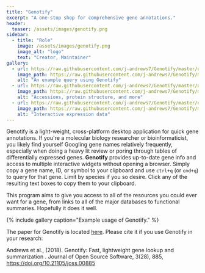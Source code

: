 ```yaml
---
title: "Genotify"
excerpt: "A one-stop shop for comprehensive gene annotations."
header:
  teaser: /assets/images/genotify.png
sidebar:
  - title: "Role"
    image: /assets/images/genotify.png
    image_alt: "logo"
    text: "Creator, Maintainer"
gallery:
  - url: https://raw.githubusercontent.com/j-andrews7/Genotify/master/docs/img/2.gif
    image_path: https://raw.githubusercontent.com/j-andrews7/Genotify/master/docs/img/2.gif
    alt: "An example query using Genotify"
  - url: https://raw.githubusercontent.com/j-andrews7/Genotify/master/docs/img/3.gif
    image_path: https://raw.githubusercontent.com/j-andrews7/Genotify/master/docs/img/3.gif
    alt: "Accessions, protein structure, and more"
  - url: https://raw.githubusercontent.com/j-andrews7/Genotify/master/docs/img/5.gif
    image_path: https://raw.githubusercontent.com/j-andrews7/Genotify/master/docs/img/5.gif
    alt: "Interactive expression data"
---
```


Genotify is a light-weight, cross-platform desktop application for quick gene annotations. If you're a molecular biology researcher or bioinformaticist, you likely find yourself Googling gene names relatively frequently, especially when doing a heavy lit review or poring through tables of differentially expressed genes. **Genotify** provides up-to-date gene info and access to multiple interactive widgets without opening a browser. Simply copy a gene name, ID, or symbol to your clipboard and use `ctrl+q` (or `cmd+q`) to query for that gene. Limit by species if you so desire. Click any of the resulting text boxes to copy them to your clipboard.

This program aims to give you access to all of the resources you could ever want for a gene, from links to all of the major databases to functional summaries. Hopefully it does it well.

{% include gallery caption="Example usage of Genotify." %}

The paper for Genotify is located [here](http://joss.theoj.org/papers/10.21105/joss.00885). Please cite it if you use Genotify in your research:

Andrews et al., (2018). Genotify: Fast, lightweight gene lookup and summarization . Journal of Open Source Software, 3(28), 885, https://doi.org/10.21105/joss.00885